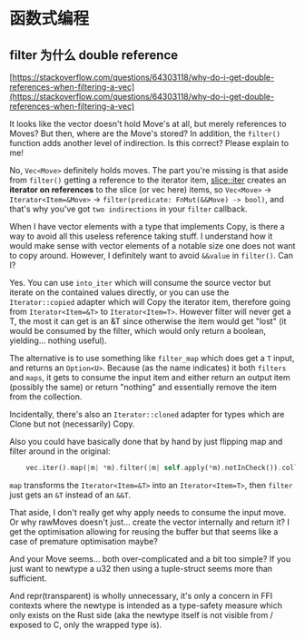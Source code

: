 # 函数式编程

## filter 为什么 double reference
[https://stackoverflow.com/questions/64303118/why-do-i-get-double-references-when-filtering-a-vec](https://stackoverflow.com/questions/64303118/why-do-i-get-double-references-when-filtering-a-vec)

It looks like the vector doesn't hold Move's at all, but merely references to Moves? But then, where are the Move's stored? In addition, the `filter()` function adds another level of indirection. Is this correct? Please explain to me!

No, `Vec<Move>` definitely holds moves. The part you're missing is that aside from `filter()` getting a reference to the iterator item, [slice::iter](https://doc.rust-lang.org/std/slice/struct.Iter.html) creates an **iterator on references** to the slice (or vec here) items, so `Vec<Move>` -> `Iterator<Item=&Move>` -> `filter(predicate: FnMut(&&Move) -> bool)`, and that's why you've got `two indirections` in your `filter` callback.

When I have vector elements with a type that implements Copy, is there a way to avoid all this useless reference taking stuff. I understand how it would make sense with vector elements of a notable size one does not want to copy around. However, I definitely want to avoid `&&value` in `filter()`. Can I?

Yes. You can use `into_iter` which will consume the source vector but iterate on the contained values directly, or you can use the `Iterator::copied` adapter which will Copy the iterator item, therefore going from `Iterator<Item=&T>` to `Iterator<Item=T>`. However filter will never get a T, the most it can get is an &T since otherwise the item would get "lost" (it would be consumed by the filter, which would only return a boolean, yielding… nothing useful).

The alternative is to use something like `filter_map` which does get a `T` input, and returns an `Option<U>`. Because (as the name indicates) it both `filters` and `maps`, it gets to consume the input item and either return an output item (possibly the same) or return "nothing" and essentially remove the item from the collection.

Incidentally, there's also an `Iterator::cloned` adapter for types which are Clone but not (necessarily) Copy.

Also you could have basically done that by hand by just flipping map and filter around in the original:

```rust
    vec.iter().map(|m| *m).filter(|m| self.apply(*m).notInCheck()).collect()
```

`map` transforms the `Iterator<Item=&T>` into an `Iterator<Item=T>`, then `filter` just gets an `&T` instead of an `&&T`.

That aside, I don't really get why apply needs to consume the input move. Or why rawMoves doesn't just… create the vector internally and return it? I get the optimisation allowing for reusing the buffer but that seems like a case of premature optimisation maybe?

And your Move seems… both over-complicated and a bit too simple? If you just want to newtype a u32 then using a tuple-struct seems more than sufficient.

And repr(transparent) is wholly unnecessary, it's only a concern in FFI contexts where the newtype is intended as a type-safety measure which only exists on the Rust side (aka the newtype itself is not visible from / exposed to C, only the wrapped type is).